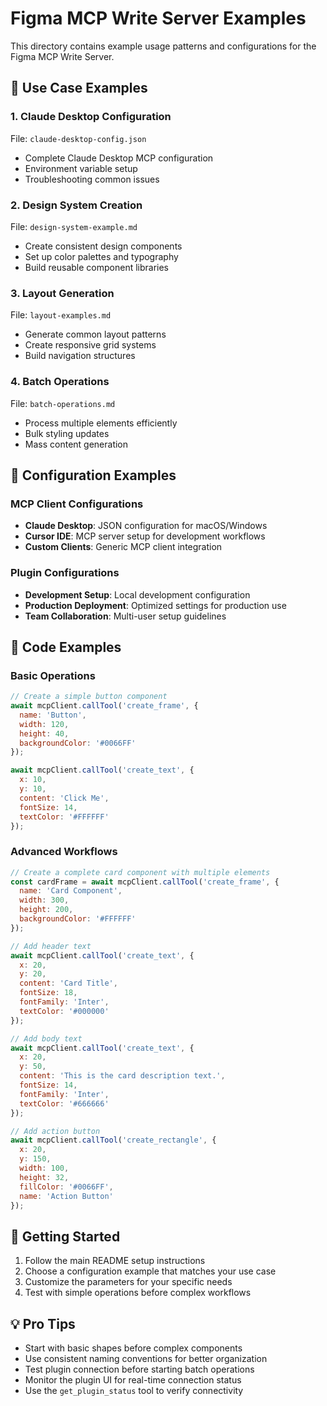 # Figma MCP Write Server Examples

This directory contains example usage patterns and configurations for the Figma MCP Write Server.

## 🎯 Use Case Examples

### 1. Claude Desktop Configuration
File: `claude-desktop-config.json`
- Complete Claude Desktop MCP configuration
- Environment variable setup
- Troubleshooting common issues

### 2. Design System Creation
File: `design-system-example.md`
- Create consistent design components
- Set up color palettes and typography
- Build reusable component libraries

### 3. Layout Generation
File: `layout-examples.md`
- Generate common layout patterns
- Create responsive grid systems
- Build navigation structures

### 4. Batch Operations
File: `batch-operations.md`
- Process multiple elements efficiently
- Bulk styling updates
- Mass content generation

## 🔧 Configuration Examples

### MCP Client Configurations
- **Claude Desktop**: JSON configuration for macOS/Windows
- **Cursor IDE**: MCP server setup for development workflows
- **Custom Clients**: Generic MCP client integration

### Plugin Configurations
- **Development Setup**: Local development configuration
- **Production Deployment**: Optimized settings for production use
- **Team Collaboration**: Multi-user setup guidelines

## 📝 Code Examples

### Basic Operations
```javascript
// Create a simple button component
await mcpClient.callTool('create_frame', {
  name: 'Button',
  width: 120,
  height: 40,
  backgroundColor: '#0066FF'
});

await mcpClient.callTool('create_text', {
  x: 10,
  y: 10,
  content: 'Click Me',
  fontSize: 14,
  textColor: '#FFFFFF'
});
```

### Advanced Workflows
```javascript
// Create a complete card component with multiple elements
const cardFrame = await mcpClient.callTool('create_frame', {
  name: 'Card Component',
  width: 300,
  height: 200,
  backgroundColor: '#FFFFFF'
});

// Add header text
await mcpClient.callTool('create_text', {
  x: 20,
  y: 20,
  content: 'Card Title',
  fontSize: 18,
  fontFamily: 'Inter',
  textColor: '#000000'
});

// Add body text
await mcpClient.callTool('create_text', {
  x: 20,
  y: 50,
  content: 'This is the card description text.',
  fontSize: 14,
  fontFamily: 'Inter',
  textColor: '#666666'
});

// Add action button
await mcpClient.callTool('create_rectangle', {
  x: 20,
  y: 150,
  width: 100,
  height: 32,
  fillColor: '#0066FF',
  name: 'Action Button'
});
```

## 🚀 Getting Started

1. Follow the main README setup instructions
2. Choose a configuration example that matches your use case
3. Customize the parameters for your specific needs
4. Test with simple operations before complex workflows

## 💡 Pro Tips

- Start with basic shapes before complex components
- Use consistent naming conventions for better organization
- Test plugin connection before starting batch operations
- Monitor the plugin UI for real-time connection status
- Use the `get_plugin_status` tool to verify connectivity
